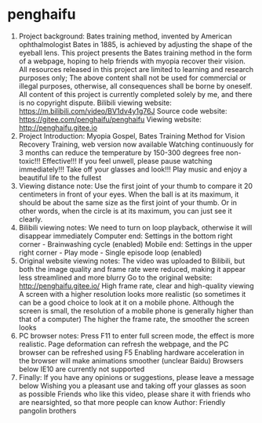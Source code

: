 # penghaifu
1. Project background: Bates training method, invented by American ophthalmologist Bates in 1885, is achieved by adjusting the shape of the eyeball lens.
This project presents the Bates training method in the form of a webpage, hoping to help friends with myopia recover their vision.
All resources released in this project are limited to learning and research purposes only; The above content shall not be used for commercial or illegal purposes, otherwise, all consequences shall be borne by oneself.
All content of this project is currently completed solely by me, and there is no copyright dispute.
Bilibili viewing website: https://m.bilibili.com/video/BV1dv4y1g76J
Source code website: https://gitee.com/penghaifu/penghaifu
Viewing website: http://penghaifu.gitee.io
2. Project Introduction:
Myopia Gospel, Bates Training Method for Vision Recovery Training, web version now available
Watching continuously for 3 months can reduce the temperature by 150-300 degrees
free non-toxic!!! Effective!!!
If you feel unwell, please pause watching immediately!!!
Take off your glasses and look!!!
Play music and enjoy a beautiful life to the fullest
3. Viewing distance note:
Use the first joint of your thumb to compare it 20 centimeters in front of your eyes. When the ball is at its maximum, it should be about the same size as the first joint of your thumb.
Or in other words, when the circle is at its maximum, you can just see it clearly.
4. Bilibili viewing notes:
We need to turn on loop playback, otherwise it will disappear immediately
Computer end: Settings in the bottom right corner - Brainwashing cycle (enabled)
Mobile end: Settings in the upper right corner - Play mode - Single episode loop (enabled)
5. Original website viewing notes:
The video was uploaded to Bilibili, but both the image quality and frame rate were reduced, making it appear less streamlined and more blurry
Go to the original website: http://penghaifu.gitee.io/ High frame rate, clear and high-quality viewing
A screen with a higher resolution looks more realistic (so sometimes it can be a good choice to look at it on a mobile phone. Although the screen is small, the resolution of a mobile phone is generally higher than that of a computer)
The higher the frame rate, the smoother the screen looks
6. PC browser notes:
Press F11 to enter full screen mode, the effect is more realistic.
Page deformation can refresh the webpage, and the PC browser can be refreshed using F5
Enabling hardware acceleration in the browser will make animations smoother (unclear Baidu)
Browsers below IE10 are currently not supported
7. Finally:
If you have any opinions or suggestions, please leave a message below
Wishing you a pleasant use and taking off your glasses as soon as possible
Friends who like this video, please share it with friends who are nearsighted, so that more people can know
Author: Friendly pangolin brothers
